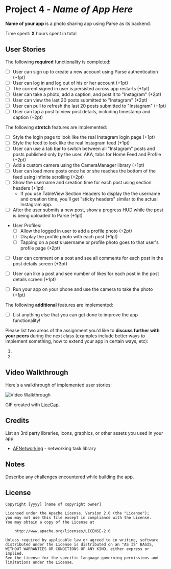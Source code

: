 # Project 4 - *Name of App Here*

**Name of your app** is a photo sharing app using Parse as its backend.

Time spent: **X** hours spent in total

## User Stories

The following **required** functionality is completed:

- [ ] User can sign up to create a new account using Parse authentication (+1pt)
- [ ] User can log in and log out of his or her account (+1pt)
- [ ] The current signed in user is persisted across app restarts (+1pt)
- [ ] User can take a photo, add a caption, and post it to "Instagram" (+2pt)
- [ ] User can view the last 20 posts submitted to "Instagram" (+2pt)
- [ ] User can pull to refresh the last 20 posts submitted to "Instagram" (+1pt)
- [ ] User can tap a post to view post details, including timestamp and caption (+2pt)

The following **stretch** features are implemented:

- [ ] Style the login page to look like the real Instagram login page (+1pt)
- [ ] Style the feed to look like the real Instagram feed (+1pt)
- [ ] User can use a tab bar to switch between all "Instagram" posts and posts published only by the user. AKA, tabs for Home Feed and Profile (+2pt)
- [ ] Add a custom camera using the CameraManager library (+1pt)
- [ ] User can load more posts once he or she reaches the bottom of the feed using infinite scrolling (+2pt)
- [ ] Show the username and creation time for each post using section headers (+1pt)
   - If you use TableView Section Headers to display the the username and creation time, you'll get "sticky headers" similar to the actual Instagram app.
- [ ] After the user submits a new post, show a progress HUD while the post is being uploaded to Parse (+1pt)
- User Profiles:
   - [ ] Allow the logged in user to add a profile photo (+2pt)
   - [ ] Display the profile photo with each post (+1pt)
   - [ ] Tapping on a post's username or profile photo goes to that user's profile page (+2pt)
- [ ] User can comment on a post and see all comments for each post in the post details screen (+3pt)
- [ ] User can like a post and see number of likes for each post in the post details screen (+1pt)
- [ ] Run your app on your phone and use the camera to take the photo (+1pt)


The following **additional** features are implemented:

- [ ] List anything else that you can get done to improve the app functionality!

Please list two areas of the assignment you'd like to **discuss further with your peers** during the next class (examples include better ways to implement something, how to extend your app in certain ways, etc):

1.
2.

## Video Walkthrough

Here's a walkthrough of implemented user stories:

<img src='http://i.imgur.com/link/to/your/gif/file.gif' title='Video Walkthrough' width='' alt='Video Walkthrough' />

GIF created with [LiceCap](http://www.cockos.com/licecap/).

## Credits

List an 3rd party libraries, icons, graphics, or other assets you used in your app.

- [AFNetworking](https://github.com/AFNetworking/AFNetworking) - networking task library


## Notes

Describe any challenges encountered while building the app.

## License

    Copyright [yyyy] [name of copyright owner]

    Licensed under the Apache License, Version 2.0 (the "License");
    you may not use this file except in compliance with the License.
    You may obtain a copy of the License at

        http://www.apache.org/licenses/LICENSE-2.0

    Unless required by applicable law or agreed to in writing, software
    distributed under the License is distributed on an "AS IS" BASIS,
    WITHOUT WARRANTIES OR CONDITIONS OF ANY KIND, either express or implied.
    See the License for the specific language governing permissions and
    limitations under the License.